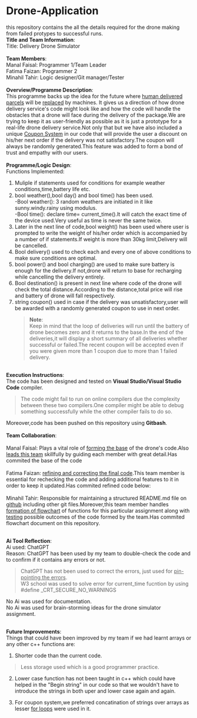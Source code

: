 # Drone-Application
this repository contains the all the details required for the drone making from failed protypes to successful runs.<br>
**Title and Team Information**:<br>
Title: Delivery Drone Simulator<br>
<br>**Team Members**:<br>
Manal Faisal: Programmer 1/Team Leader <br>
Fatima Faizan: Programmer 2<br>
Minahil Tahir: Logic designer/Git manager/Tester<br>
<br>**Overview/Programme Description**:<br>
This programme backs up the idea for the future where <ins>human delivered parcels</ins> will be <ins>replaced</ins> by machines.
It gives us a direction of how drone delivery service's code might look like and how the code will handle the obstacles that a drone will face during the delivery of the package.We are trying to keep it as user-friendly as possible as it is just a prototype for a real-life drone delivery service.Not only that but we have also included a unique <ins>Coupon System</ins> in our code that will provide the user a discount on his/her next order if the delivery was not satisfactory.The coupon will always be randomly generated.This feature was added to form a bond of trust and empathy with our users.<br>
<br>**Programme/Logic Design**:<br>
Functions Implemented:<br>
1. Muliple if statements used for conditions for example weather conditions,time,battery life etc.<br>
2. bool weather(),bool day() and bool time() has been used.<br>
   -Bool weather(): 3 random weathers are initiated in it like sunny.windy.rainy using modulus.<br>
   -Bool time(): declare time= current_time().It will catch the exact time of the device used.Very useful as time is never the same twice.<br>
3. Later in the next line of code,bool weight() has been used where user is prompted to write the weight of his/her order which is accompanied by a number of if statements.If weight is more than 30kg limit,Delivery will be cancelled.<br>
4. Bool delivery() used to check each and every one of above conditions to make sure conditions are optimal.<br>
5. bool power() and bool charging() are used to make sure battery is enough for the delivery.If not,drone will return to base for recharging while cancelling the delivery entirely.<br>
6. Bool destination() is present in next line where code of the drone will check the total distance.According to the distance,total price will rise and battery of drone will fall respectively.<br>
7. string coupon() used in case if the delivery was unsatisfactory,user will be awarded with a randomly generated coupon to use in next order.<br>
   > **Note**:<br>
   >Keep in mind that the loop of deliveries will run until the battery of drone becomes zero and it returns to the base.In the end of the deliveries,it will display a short summary of all deliveries whether successful or failed.The recent coupon will be accepted even if you were given more than 1 coupon due to more than 1 failed delivery.<br>






<br>**Execution Instructions**:<br>
The code has been designed and tested on **Visual Studio/Visual Studio Code** compiler.<br>
>The code might fail to run on online compilers due the complexity between these two compilers.One compiler might be able to debug something successfully while the other compiler fails to do so.<br>

Moreover,code has been pushed on this repository using **Gitbash**.<br>
<br>**Team Collaboration**:<br>
<br>Manal Faisal: 
             Plays a vital role of <ins>forming the base</ins> of the drone's code.Also <ins>leads this team</ins> skillfully by guiding each member with great detail.Has commited the base of the code<br>
<br>Fatima Faizan: <ins>refining and correcting the final code</ins>.This team member is essential for rechecking the code and adding additional features to it in order to keep it updated.Has commited refined code below:<br>
<br>Minahil Tahir: Responsible for maintaining a structured README.md file on <ins>github</ins> including other git files.Moreover,this team member handles <ins>formation of flowchart</ins> of functions for this particular assignment along with <ins>testing</ins> possible outcomes of the code formed by the team.Has commited flowchart document on this repository.<br>


<br>**Ai Tool Reflection**:<br>
Ai used: ChatGPT<br>
Reason: ChatGPT has been used by my team to double-check the code and to confirm if it contains any errors or not.
>ChatGPT has not been used to correct the errors, just used for <ins>pin-pointing the errors</ins>.<br>
>W3 school was used to solve error for current_time fucntion by using #define _CRT_SECURE_NO_WARNINGS<br>



No Ai was used for documentation.<br>
No Ai was used for brain-storming ideas for the drone simulator assignment.<br>


<br>**Future Improvements**:<br>
Things that could have been improved by my team if we had learnt arrays or any other c++ functions are:<br>
1. Shorter code than the current code.
>Less storage used which is a good programmer practice.<br>
2. Lower case function has not been taught in c++ which could have helped in the "Begin string" in our code so that we wouldn't have to introduce the strings in both uper and lower case again and again.<br>

3. For coupon system,we preferred concatination of strings over arrays as lesser <ins>for loops</ins> were used in it.<br>




